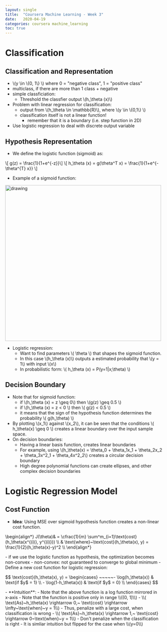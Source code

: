 ```yaml
---
layout: single
title:  "Coursera Machine Learning - Week 3"
date:   2020-04-19
categories: coursera machine_learning
toc: true
---
```

# Classification

## Classification and Representation
- \\(y \in \\{0, 1\\} \\) where 0 = "negative class", 1 = "positive class"
- multiclass, if there are more than 1 class + negative
- simple classficiation:
  - Threshold the classfier output \\(h_\theta (x)\\)
- Problem with linear regression for classification:
  - output from \\(h_\theta \in \mathbb{R}\\), where \\(y \in \\{0,1\\} \\)
  - classification itself is not a linear function!
    - remember that it is a boundary (i.e. step function in 2D)
- Use logistic regression to deal with discrete output variable

## Hypothesis Representation
- We define the logistic function (sigmoid) as:
<p>
\[ g(z) = \frac{1}{1+e^{-z}}\]
\[ h_\theta (x) = g(\theta^T x) = \frac{1}{1+e^{-\theta^{T} x}} \]
</p>

- Example of a sigmoid function:

<img src="https://i.stack.imgur.com/KcX81.png" alt="drawing" align="middle" width="500"/>

- Logistic regression:
  - Want to find parameters \\( \theta \\) that shapes the sigmoid function.
  - In this case \\(h_\theta (x)\\) outputs a estimated probability that \\(y = 1\\) with input \\(x\\)
  - In probabilistic form:
\\( h_\theta (x) = P(y=1|x;\theta) \\)

## Decision Boundary
- Note that for sigmoid function:
  - if \\(h_\theta (x) = z \geq 0\\) then \\(g(z) \geq 0.5 \\)
  - if \\(h_\theta (x) = z < 0 \\) then \\( g(z) < 0.5 \\)
  - it means that the sign of the hypothesis function determines the probability \\( g(h_\theta) \\)
- By plotting \\(x_1\\) against \\(x_2\\), it can be seen that the conditions \\( h_\theta(x) \geq 0 \\) creates a linear boundary over the input sample space.
- On decision boundaries:
  - Having a linear basis function, creates linear boundaries
  - For example, using \\(h_\theta(x) = \theta_0 + \theta_1x_1 + \theta_2x_2 + \theta_3x^2_1 + \theta_4x^2_2\\) creates a circular decision boundary
  - High degree polynomial functions can create ellipses, and other complex decision boundaries

# Logistic Regression Model
## Cost Function
- **Idea**: Using MSE over sigmoid hypothesis function creates a non-linear cost function.
<p>
\begin{align*}
  J(\theta)&  = \cfrac{1}{m} \sum^m_{i=1}\text{cost}(h_\theta(x^{(i)}, y^{(i)})) \\
           & \text{where}~\text{cost}(h_\theta(x), y) = \frac{1}{2}(h_\theta(x)-y)^2 \\
  \end{align*}
</p>
- if we use the logistic function as hypothesis, the optimization becomes non-convex
  - non-convex: not guaranteed to converge to global minimum
- Define a new cost function for logistic regression:
<p>$$
\text{cost}(h_\theta(x), y) =
\begin{cases}
~~~~~- \log(h_\theta(x)) & \text{if $y$ = 1} \\
- \log(1-h_\theta(x)) & \text{if $y$ = 0} \\
\end{cases}
$$</p>
- **Intuition**:
  - Note that the above function is a log function mirrored in x-axis
  - Note that the function is positive only in range \\((0, 1]\\)
  - \\( \text{As}~h_\theta(x) \rightarrow 0,~ \text{cost} \rightarrow \infty~\text{when}~y = 1\\)
    - Thus, penalize with a large cost, when classification is wrong
  - \\( \text{As}~h_\theta(x) \rightarrow 1,~ \text{cost} \rightarrow 0~\text{when}~y = 1\\)
    - Don't penalize when the classification is right
  - It is simliar intuition but flipped for the case when \\(y=0\\)
